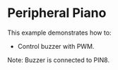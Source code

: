 # Peripheral Piano

This example demonstrates how to:

* Control buzzer with PWM.

Note: Buzzer is connected to PIN8.
